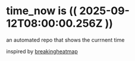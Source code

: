 # time_now is (( 2025-09-12T08:00:00.256Z ))

an automated repo that shows the currnent time

inspired by [breakingheatmap](https://github.com/breakingheatmap/breakingheatmap)